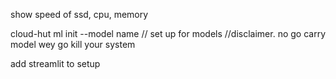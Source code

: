 show speed of ssd, cpu, memory



cloud-hut ml init --model name // set up for models
//disclaimer. no go carry model wey go kill your system



add streamlit to setup
